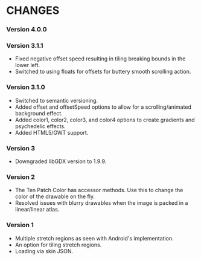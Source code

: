 # CHANGES #

### Version 4.0.0 ###



### Version 3.1.1 ###

* Fixed negative offset speed resulting in tiling breaking bounds in the lower left.
* Switched to using floats for offsets for buttery smooth scrolling action.

### Version 3.1.0 ###

* Switched to semantic versioning.
* Added offset and offsetSpeed options to allow for a scrolling/animated background effect.
* Added color1, color2, color3, and color4 options to create gradients and psychedelic effects.
* Added HTML5/GWT support.

### Version 3 ###

* Downgraded libGDX version to 1.9.9.

### Version 2 ###

* The Ten Patch Color has accessor methods. Use this to change the color of the drawable on the fly.
* Resolved issues with blurry drawables when the image is packed in a linear/linear atlas.

### Version 1 ###

* Multiple stretch regions as seen with Android's implementation.
* An option for tiling stretch regions.
* Loading via skin JSON.